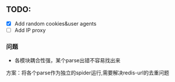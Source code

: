 ## TODO:

- [x] Add random cookies&user agents
- [ ] Add IP proxy

### 问题
- 各模块耦合性强，某个parse出错不容易找出来

方案：将各个parse作为独立的spider运行,需要解决redis-url的去重问题
